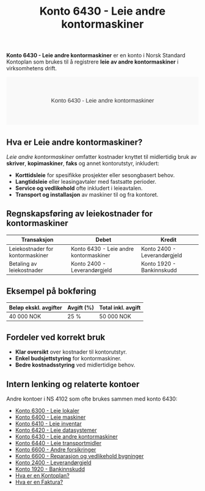 ﻿---
title: "Konto 6430 - Leie andre kontormaskiner"
seoTitle: "Konto 6430 | Leie andre kontormaskiner | Kontoplan"
description: "Konto 6430 i norsk kontoplan brukes til å føre leiekostnader for kontormaskiner som skrivere, kopimaskiner og annet utstyr. Lær bokføring, eksempler og relaterte kontoer."
summary: "Slik fører du leie av kontormaskiner på konto 6430, med eksempel og relaterte kontoer."
---

**Konto 6430 - Leie andre kontormaskiner** er en konto i Norsk Standard Kontoplan som brukes til å registrere **leie av andre kontormaskiner** i virksomhetens drift.

![Illustrasjon av konto 6430 Leie andre kontormaskiner](6430-leie-andre-kontormaskiner-image.svg)

## Hva er Leie andre kontormaskiner?

*Leie andre kontormaskiner* omfatter kostnader knyttet til midlertidig bruk av **skriver**, **kopimaskiner**, **faks** og annet kontorutstyr, inkludert:

* **Korttidsleie** for spesifikke prosjekter eller sesongbasert behov.
* **Langtidsleie** eller leasingavtaler med fastsatte perioder.
* **Service og vedlikehold** ofte inkludert i leieavtalen.
* **Transport og installasjon** av maskiner til og fra kontoret.

## Regnskapsføring av leiekostnader for kontormaskiner

| Transaksjon                           | Debet                                   | Kredit                       |
|---------------------------------------|-----------------------------------------|------------------------------|
| Leiekostnader for kontormaskiner      | Konto 6430 - Leie andre kontormaskiner  | Konto 2400 - Leverandørgjeld |
| Betaling av leiekostnader             | Konto 2400 - Leverandørgjeld            | Konto 1920 - Bankinnskudd    |

## Eksempel på bokføring

| Beløp ekskl. avgifter | Avgift (%) | Total inkl. avgift |
|-----------------------|------------|--------------------|
| 40 000 NOK            | 25 %       | 50 000 NOK         |

## Fordeler ved korrekt bruk

* **Klar oversikt** over kostnader til kontorutstyr.
* **Enkel budsjettstyring** for kontormaskiner.
* **Bedre kostnadsstyring** ved midlertidige behov.

## Intern lenking og relaterte kontoer

Andre kontoer i NS 4102 som ofte brukes sammen med konto 6430:

* [Konto 6300 - Leie lokaler](/blogs/kontoplan/6300-leie-lokaler "Konto 6300 - Leie lokaler")
* [Konto 6400 - Leie maskiner](/blogs/kontoplan/6400-leie-maskiner "Konto 6400 - Leie maskiner")
* [Konto 6410 - Leie inventar](/blogs/kontoplan/6410-leie-inventar "Konto 6410 - Leie inventar")
* [Konto 6420 - Leie datasystemer](/blogs/kontoplan/6420-leie-datasystemer "Konto 6420 - Leie datasystemer")
* [Konto 6430 - Leie andre kontormaskiner](/blogs/kontoplan/6430-leie-andre-kontormaskiner "Konto 6430 - Leie andre kontormaskiner")
* [Konto 6440 - Leie transportmidler](/blogs/kontoplan/6440-leie-transportmidler "Konto 6440 - Leie transportmidler")
* [Konto 6600 - Andre forsikringer](/blogs/kontoplan/6600-andre-forsikringer "Konto 6600 - Andre forsikringer")
* [Konto 6600 - Reparasjon og vedlikehold bygninger](/blogs/kontoplan/6600-reparasjon-og-vedlikehold-bygninger "Konto 6600 - Reparasjon og vedlikehold bygninger")
* [Konto 2400 - Leverandørgjeld](/blogs/kontoplan/2400-leverandorgjeld "Konto 2400 - Leverandørgjeld")
* [Konto 1920 - Bankinnskudd](/blogs/kontoplan/1920-bankinnskudd "Konto 1920 - Bankinnskudd")
* [Hva er en Kontoplan?](/blogs/regnskap/hva-er-kontoplan "Hva er en Kontoplan? Komplett Guide til Kontoplaner i Norsk Regnskap")
* [Hva er en Faktura?](/blogs/regnskap/hva-er-en-faktura "Hva er en Faktura? En Guide til Norske Fakturakrav")






